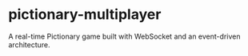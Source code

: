 # pictionary-multiplayer
A real-time Pictionary game built with WebSocket and an event-driven architecture.
